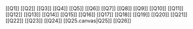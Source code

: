 [[Q1]]
[[Q2]]
[[Q3]]
[[Q4]]
[[Q5]]
[[Q6]]
[[Q7]]
[[Q8]]
[[Q9]]
[[Q10]]
[[Q11]]
[[Q12]]
[[Q13]]
[[Q14]]
[[Q15]]
[[Q16]]
[[Q17]]
[[Q18]]
[[Q19]]
[[Q20]]
[[Q21]]
[[Q22]]
[[Q23]]
[[Q24]]
[[Q25.canvas|Q25]]
[[Q26]]